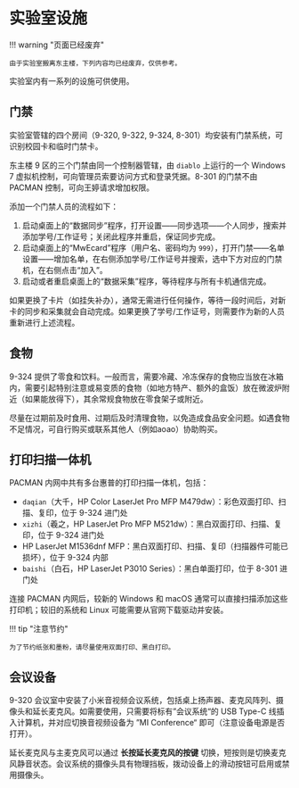 # 实验室设施

!!! warning "页面已经废弃"

    由于实验室搬离东主楼，下列内容均已经废弃，仅供参考。

实验室内有一系列的设施可供使用。

## 门禁

实验室管辖的四个房间（9-320, 9-322, 9-324, 8-301）均安装有门禁系统，可识别校园卡和临时门禁卡。

东主楼 9 区的三个门禁由同一个控制器管辖，由 `diablo` 上运行的一个 Windows 7 虚拟机控制，可向管理员索要访问方式和登录凭据。8-301 的门禁不由 PACMAN 控制，可向王婷请求增加权限。

添加一个门禁人员的流程如下：

1. 启动桌面上的“数据同步”程序，打开设置——同步选项——个人同步，搜索并添加学号/工作证号；关闭此程序并重启，保证同步完成。
2. 启动桌面上的“MwEcard”程序（用户名、密码均为 `999`），打开门禁——名单设置——增加名单，在右侧添加学号/工作证号并搜索，选中下方对应的门禁机，在右侧点击“加入”。
3. 启动或者重启桌面上的“数据采集”程序，等待程序与所有卡机通信完成。

如果更换了卡片（如挂失补办），通常无需进行任何操作，等待一段时间后，对新卡的同步和采集就会自动完成。如果更换了学号/工作证号，则需要作为新的人员重新进行上述流程。

## 食物

9-324 提供了零食和饮料。一般而言，需要冷藏、冷冻保存的食物应当放在冰箱内，需要引起特别注意或易变质的食物（如地方特产、额外的盒饭）放在微波炉附近（如果能放得下），其余常规食物放在零食架子或附近。

尽量在过期前及时食用、过期后及时清理食物，以免造成食品安全问题。如遇食物不足情况，可自行购买或联系其他人（例如aoao）协助购买。

## 打印扫描一体机

PACMAN 内网中共有多台惠普的打印扫描一体机，包括：

* `daqian`（大千，HP Color LaserJet Pro MFP M479dw）：彩色双面打印、扫描、复印，位于 9-324 进门处
* `xizhi`（羲之，HP LaserJet Pro MFP M521dw）：黑白双面打印、扫描、复印，位于 9-324 进门处
* HP LaserJet M1536dnf MFP：黑白双面打印、扫描、复印（扫描器件可能已损坏），位于 9-324 内部
* `baishi`（白石，HP LaserJet P3010 Series）：黑白单面打印，位于 8-301 进门处

连接 PACMAN 内网后，较新的 Windows 和 macOS 通常可以直接扫描添加这些打印机；较旧的系统和 Linux 可能需要从官网下载驱动并安装。

!!! tip "注意节约"

    为了节约纸张和墨粉，请尽量使用双面打印、黑白打印。

## 会议设备

9-320 会议室中安装了小米音视频会议系统，包括桌上扬声器、麦克风阵列、摄像头和延长麦克风。如需要使用，只需要将标有”会议系统“的 USB Type-C 线插入计算机，并对应切换音视频设备为 ”MI Conference“ 即可（注意设备电源是否打开）。

延长麦克风与主麦克风可以通过 **长按延长麦克风的按键** 切换，短按则是切换麦克风静音状态。会议系统的摄像头具有物理挡板，拨动设备上的滑动按钮可启用或禁用摄像头。
